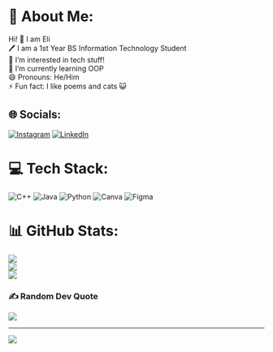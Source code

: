 # 💫 About Me:
Hi! 👋 I am Eli<br>🖊️ I am a 1st Year BS Information Technology Student<br>👀 I’m interested in tech stuff!<br>🌱 I’m currently learning OOP<br>😄 Pronouns: He/Him<br>⚡ Fun fact: I like poems and cats 😺


## 🌐 Socials:
[![Instagram](https://img.shields.io/badge/Instagram-%23E4405F.svg?logo=Instagram&logoColor=white)](https://instagram.com/_elijiee) [![LinkedIn](https://img.shields.io/badge/LinkedIn-%230077B5.svg?logo=linkedin&logoColor=white)](https://linkedin.com/in/Eliah-joseph-celino) 

# 💻 Tech Stack:
![C++](https://img.shields.io/badge/c++-%2300599C.svg?style=for-the-badge&logo=c%2B%2B&logoColor=white) ![Java](https://img.shields.io/badge/java-%23ED8B00.svg?style=for-the-badge&logo=openjdk&logoColor=white) ![Python](https://img.shields.io/badge/python-3670A0?style=for-the-badge&logo=python&logoColor=ffdd54) ![Canva](https://img.shields.io/badge/Canva-%2300C4CC.svg?style=for-the-badge&logo=Canva&logoColor=white) ![Figma](https://img.shields.io/badge/figma-%23F24E1E.svg?style=for-the-badge&logo=figma&logoColor=white)
# 📊 GitHub Stats:
![](https://github-readme-stats.vercel.app/api?username=eLzjie&theme=dark&hide_border=false&include_all_commits=false&count_private=false)<br/>
![](https://github-readme-streak-stats.herokuapp.com/?user=eLzjie&theme=dark&hide_border=false)<br/>
![](https://github-readme-stats.vercel.app/api/top-langs/?username=eLzjie&theme=dark&hide_border=false&include_all_commits=false&count_private=false&layout=compact)

### ✍️ Random Dev Quote
![](https://quotes-github-readme.vercel.app/api?type=horizontal&theme=radical)

---
[![](https://visitcount.itsvg.in/api?id=eLzjie&icon=0&color=0)](https://visitcount.itsvg.in)

<!-- Proudly created with GPRM ( https://gprm.itsvg.in ) -->
